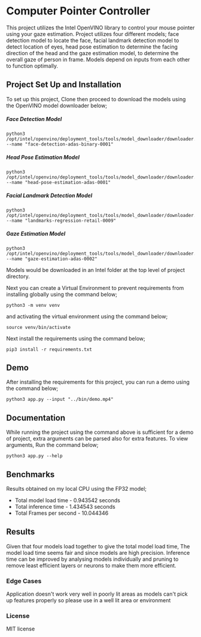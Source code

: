 # Computer Pointer Controller

This project utilizes the Intel OpenVINO library to control your mouse pointer using your gaze estimation. Project utilizes four different models; face detection model to locate the face, facial landmark detection model to detect location of eyes, head pose estimation to determine the facing direction of the head and the gaze estimation model, to determine the overall gaze of person in frame. Models depend on inputs from each other to function optimally.

## Project Set Up and Installation
To set up this project, Clone then proceed to download the models using the OpenVINO model downloader below;

##### Face Detection Model
```
python3 /opt/intel/openvino/deployment_tools/tools/model_downloader/downloader.py --name "face-detection-adas-binary-0001"
```
##### Head Pose Estimation Model
```
python3 /opt/intel/openvino/deployment_tools/tools/model_downloader/downloader.py --name "head-pose-estimation-adas-0001"
```
##### Facial Landmark Detection Model
```
python3 /opt/intel/openvino/deployment_tools/tools/model_downloader/downloader.py --name "landmarks-regression-retail-0009"
```
##### Gaze Estimation Model
```
python3 /opt/intel/openvino/deployment_tools/tools/model_downloader/downloader.py --name "gaze-estimation-adas-0002"
```

Models would be downloaded in an Intel folder at the top level of project directory.

Next you can create a Virtual Environment to prevent requirements from installing globally using the command below;
```
python3 -m venv venv
```
and activating the virtual environment using the command below;
```
source venv/bin/activate
```
Next install the requirements using the command below;
```
pip3 install -r requirements.txt
```

## Demo
After installing the requirements for this project, you can run a demo using the command below;

```
python3 app.py --input "../bin/demo.mp4"
```

## Documentation
While running the project using the command above is sufficient for a demo of project, extra arguments can be parsed also for extra features. To view arguments, Run the command below; 
```
python3 app.py --help
```

## Benchmarks
Results obtained on my local CPU using the FP32 model;

* Total model load time - 0.943542 seconds
* Total inference time - 1.434543 seconds
* Total Frames per second - 10.044346

## Results
Given that four models load together to give the total model load time, The model load time seems fair and since models are high precision. Inference time can be improved by analysing models individually and pruning to remove least efficient layers or neurons to make them more efficient.

### Edge Cases
Application doesn't work very well in poorly lit areas as models can't pick up features properly so please use in a well lit area or environment

### License
MIT license